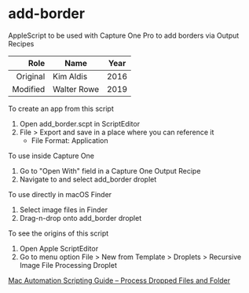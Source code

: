 # add-border

AppleScript to be used with Capture One Pro to add borders via Output Recipes

| Role | Name | Year |
| ---: | --- | --- |
| Original | Kim Aldis | 2016 |
| Modified | Walter Rowe | 2019 |

To create an app from this script
1. Open add_border.scpt in ScriptEditor
2. File > Export and save in a place where you can reference it
	* File Format: Application

To use inside Capture One
1. Go to "Open With" field in a Capture One Output Recipe
2. Navigate to and select add_border droplet

To use directly in macOS Finder
1. Select image files in Finder
2. Drag-n-drop onto add_border droplet
  
To see the origins of this script
1. Open Apple ScriptEditor
2. Go to menu option File > New from Template > Droplets > Recursive Image File Processing Droplet

[Mac Automation Scripting Guide – Process Dropped Files and Folder](https://developer.apple.com/library/content/documentation/LanguagesUtilities/Conceptual/MacAutomationScriptingGuide/ProcessDroppedFilesandFolders.html)
